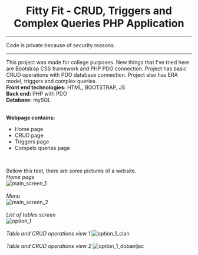 <center><h1>Fitty Fit - CRUD, Triggers and Complex Queries PHP Application</h1></center>
<hr>
Code is private because of security reasons.
<hr>
This project was made for college purposes.
New things that I've tried here are Bootstrap CSS framework and PHP PDO connection.
Project has basic CRUD operations with PDO database connection.
Project also has ERA model, triggers and complex queries.<br>
<b>Front end technologies:</b> HTML, BOOTSTRAP, JS<br>
<b>Back end:</b> PHP with PDO<br>
<b>Database:</b> mySQL<br><br>

<b>Webpage contains:</b><br>
<ul>
  <li>Home page</li>
  <li>CRUD page</li>
  <li>Triggers page</li>
  <li>Compelx queries page</li>
</ul>
<br>

Bellow this text, there are some pictures of a website.<br>
*Home page*<br>
![main_screen_1](https://user-images.githubusercontent.com/35956934/77966040-979c4e00-72e2-11ea-93ed-a5398bdb165b.png)<br>
<br>
*Menu*<br>
![main_screen_2](https://user-images.githubusercontent.com/35956934/77966045-9a973e80-72e2-11ea-8378-fc2cacf5ffff.png)<br>
<br>
*List of tables screen*<br>
![option_1](https://user-images.githubusercontent.com/35956934/77966049-9bc86b80-72e2-11ea-8421-116a049c9556.png)<br>
<br>
*Table and CRUD operations view 1*
![option_1_clan](https://user-images.githubusercontent.com/35956934/77966053-9d922f00-72e2-11ea-9a6f-08b95faaa6a0.png)<br>
<br>
*Table and CRUD operations view 2*
![option_1_dobavljac](https://user-images.githubusercontent.com/35956934/77966060-9ff48900-72e2-11ea-93ad-1189920f5063.png)
